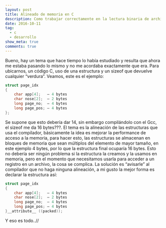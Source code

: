 ```yaml
---
layout: post
title: Alineado de memoria en C
description: Como trabajar correctamente en la lectura binaria de archivos y las estructuras en memoria en C 
date: 2016-10-11
tag:
  - c
  - desarrollo
show_meta: true
comments: true
---
```


Bueno, hay un tema que hace tiempo lo había estudiado y resulta que ahora me estaba pasando lo mismo y no me acordaba exactamente que era. Para ubicarnos, un código C, uso de una estructura y un sizeof que devuelve cualquier “verdura”. Veamos, este es el ejemplo:

``` c
struct page_idx
{
    char app[4];   — 4 bytes
    char nose[2];  — 2 bytes
    long page_no;  — 4 bytes
    long page_pos; — 4 bytes
};
```

Se supone que esto debería dar 14, sin embargo compilándolo con el Gcc, el sizeof me da 16 bytes???. El tema es la alineación de las estructuras que usa el compilador, básicamente la idea es mejorar la performance de acceso a la memoria, para hacer esto, las estructuras se almacenan en bloques de memoria que sean múltiplos del elemento de mayor tamaño, en este ejemplo 4 bytes, por lo que la estructura final ocuparía 16 bytes. Esto no debería ser ningún problema si la estructura la creamos y la usamos en memoria, pero en el momento que necesitamos usarla para acceder a un registro en un archivo, la cosa se complica. La solución es “avisarle” al compilador que no haga ninguna alineación, a mi gusto la mejor forma es declarar la estructura así:

``` c
struct page_idx
{
    char app[4];   — 4 bytes
    char nose[2];  — 2 bytes
    long page_no;  — 4 bytes
    long page_pos; — 4 bytes
}__attribute__ ((packed));
```

Y eso es todo..//

